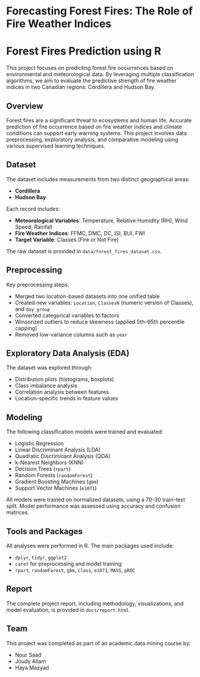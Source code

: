 # Forecasting Forest Fires: The Role of Fire Weather Indices
# Forest Fires Prediction using R

This project focuses on predicting forest fire occurrences based on environmental and meteorological data. By leveraging multiple classification algorithms, we aim to evaluate the predictive strength of fire weather indices in two Canadian regions: Cordillera and Hudson Bay.

## Overview

Forest fires are a significant threat to ecosystems and human life. Accurate prediction of fire occurrence based on fire weather indices and climate conditions can support early warning systems. This project involves data preprocessing, exploratory analysis, and comparative modeling using various supervised learning techniques.

## Dataset

The dataset includes measurements from two distinct geographical areas:

- **Cordillera**
- **Hudson Bay**

Each record includes:

- **Meteorological Variables**: Temperature, Relative Humidity (RH), Wind Speed, Rainfall
- **Fire Weather Indices**: FFMC, DMC, DC, ISI, BUI, FWI
- **Target Variable**: Classes (Fire or Not Fire)

The raw dataset is provided in `data/forest_fires_dataset.csv`.

## Preprocessing

Key preprocessing steps:

- Merged two location-based datasets into one unified table
- Created new variables: `Location`, `ClassesN` (numeric version of Classes), and `day_group`
- Converted categorical variables to factors
- Winsorized outliers to reduce skewness (applied 5th–95th percentile capping)
- Removed low-variance columns such as `year`

## Exploratory Data Analysis (EDA)

The dataset was explored through:

- Distribution plots (histograms, boxplots)
- Class imbalance analysis
- Correlation analysis between features
- Location-specific trends in feature values

## Modeling

The following classification models were trained and evaluated:

- Logistic Regression
- Linear Discriminant Analysis (LDA)
- Quadratic Discriminant Analysis (QDA)
- k-Nearest Neighbors (KNN)
- Decision Trees (`rpart`)
- Random Forests (`randomForest`)
- Gradient Boosting Machines (`gbm`)
- Support Vector Machines (`e1071`)

All models were trained on normalized datasets, using a 70-30 train-test split. Model performance was assessed using accuracy and confusion matrices.

## Tools and Packages

All analyses were performed in R. The main packages used include:

- `dplyr`, `tidyr`, `ggplot2`
- `caret` for preprocessing and model training
- `rpart`, `randomForest`, `gbm`, `class`, `e1071`, `MASS`, `pROC`

## Report

The complete project report, including methodology, visualizations, and model evaluation, is provided in `docs/report.html`.

## Team

This project was completed as part of an academic data mining course by:

- Nour Saad
- Joudy Allam
- Haya Mazyad
